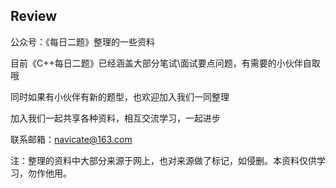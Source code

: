 ## Review
公众号：《每日二题》整理的一些资料

目前《C++每日二题》已经涵盖大部分笔试\面试要点问题，有需要的小伙伴自取哦

同时如果有小伙伴有新的题型，也欢迎加入我们一同整理

加入我们一起共享各种资料，相互交流学习，一起进步

联系邮箱：navicate@163.com


注：整理的资料中大部分来源于网上，也对来源做了标记，如侵删。本资料仅供学习，勿作他用。
